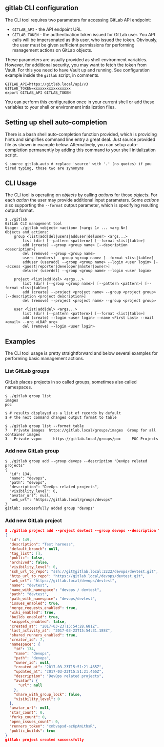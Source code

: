 ## gitlab CLI configuration

The CLI tool requires two parameters for accessing GitLab API endpoint:

* `GITLAB_API` - the API endpoint URL
* `GITLAB_TOKEN` - the authentication token issued for GitLab user. You API calls will be impersonated as this user, who issued the token. Obviously, the user must be given sufficient permissions for performing management actions on GitLab objects.

These parameters are usually provided as shell environment variables. However, for additional security, you may want to fetch the token from Vault. For this you need to have Vault up and running. See configuration example inside the `gitlab` script, in comments.

```shell
GITLAB_API=https://gitlab.local/api/v3
GITLAB_TOKEN=xxxxxxxxxxxxxxxxx
export GITLAB_API GITLAB_TOKEN
```

You can perform this configuration once in your current shell or add these variables to your shell or environment intialization files.

## Setting up shell auto-completion

There is a bash shell auto-completion function provided, which is providing hints and simplifies command line entry a great deal. Just source provided file as shown in example below. Alternatively, you can setup auto-completion permanently by adding this command to your shell initialization script.

```shell
$ source gitlab.auto # replace 'source' with '.' (no quotes) if you tired typing, those two are synonyms 
```

## CLI Usage

The CLI tool is operating on _objects_ by calling _actions_ for those _objects_. For each _action_ the user may provide additional input parameters. Some _actions_ also supporting the `--format` output parameter, which is specifying resulting output format.

```shell
$ ./gitlab
GitLab CLI management tool
Usage: ./gitlab <object> <action> [<args 1> ... <arg N>]
Objects and actions:
    group <list|add|del|users|adduser|deluser> <args...>
        list (dir) [--pattern <pattern>] [--format <list|table>]
        add (create) --group <group name> [--description <description>]
        del (remove) --group <group name>
        users (members) --group <group name> [--format <list|table>]
        adduser (useradd) --group <group name> --login <user login> [--access <guest|reporter|developer|master|owner>]
        deluser (userdel) --group <group name> --login <user login>

    project <list|add|del> <args...>
        list (dir) [--group <group name>] [--pattern <pattern>] [--format <list|table>]
        add (create) --project <project name> --group <project group> [--description <project description>]
        del (remove) --project <project name> --group <project group>

    user <list|add|del> <args...>
        list (dir) [--pattern <pattern>] [--format <list|table>]
        add (create) --login <user login> --name <First Last> --mail <email> --org <LDAP org>
        del (remove) --login <user login>

```

## Examples

The CLI tool usage is pretty straightforward and below several examples for performing basic management actions.

### List GitLab groups

GitLab places projects in so called groups, sometimes also called namespaces.

```shell
$ ./gitlab group list
images
poc

$ # results displayed as a list of records by default
$ # the next command changes output format to table

$ ./gitlab group list --format table
7	Private	images	https://gitlab.local/groups/images	Group for all container images
3	Private	vzpoc	  https://gitlab.local/groups/poc	  POC Projects
```

### Add new GitLab group

```shell
$ ./gitlab group add --group devops --description "DevOps related projects"
{
  "id": 134,
  "name": "devops",
  "path": "devops",
  "description": "DevOps related projects",
  "visibility_level": 0,
  "avatar_url": null,
  "web_url": "https://gitlab.local/groups/devops"
}
gitlab: successfully added group "devops"
```

### Add new GitLab project

```json
$ ./gitlab project add --project devtest --group devops --description "Test harness"
{
  "id": 149,
  "description": "Test harness",
  "default_branch": null,
  "tag_list": [],
  "public": false,
  "archived": false,
  "visibility_level": 0,
  "ssh_url_to_repo": "ssh://git@gitlab.local:2222/devops/devtest.git",
  "http_url_to_repo": "https://gitlab.local/devops/devtest.git",
  "web_url": "https://gitlab.local/devops/devtest",
  "name": "devtest",
  "name_with_namespace": "devops / devtest",
  "path": "devtest",
  "path_with_namespace": "devops/devtest",
  "issues_enabled": true,
  "merge_requests_enabled": true,
  "wiki_enabled": true,
  "builds_enabled": true,
  "snippets_enabled": false,
  "created_at": "2017-03-23T15:54:28.681Z",
  "last_activity_at": "2017-03-23T15:54:31.188Z",
  "shared_runners_enabled": true,
  "creator_id": 7,
  "namespace": {
    "id": 134,
    "name": "devops",
    "path": "devops",
    "owner_id": null,
    "created_at": "2017-03-23T15:51:21.465Z",
    "updated_at": "2017-03-23T15:51:21.465Z",
    "description": "DevOps related projects",
    "avatar": {
      "url": null
    },
    "share_with_group_lock": false,
    "visibility_level": 0
  },
  "avatar_url": null,
  "star_count": 0,
  "forks_count": 0,
  "open_issues_count": 0,
  "runners_token": "xnbvapsd-azKpAmLtbsR",
  "public_builds": true
}
gitlab: project created successfully
```